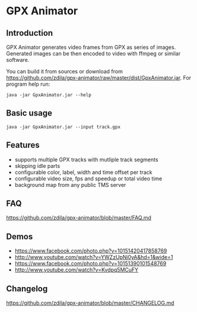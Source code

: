 GPX Animator
============

Introduction
------------

GPX Animator generates video frames from GPX as series of images.
Generated images can be then encoded to video with ffmpeg or similar software.

You can build it from sources or download from https://github.com/zdila/gpx-animator/raw/master/dist/GpxAnimator.jar.
For program help run:

```
java -jar GpxAnimator.jar --help
```

Basic usage
-----------

```
java -jar GpxAnimator.jar --input track.gpx
```

Features
--------
* supports multiple GPX tracks with mutliple track segments
* skipping idle parts
* configurable color, label, width and time offset per track
* configurable video size, fps and speedup or total video time
* background map from any public TMS server

FAQ
---
https://github.com/zdila/gpx-animator/blob/master/FAQ.md

Demos
-----
* https://www.facebook.com/photo.php?v=10151420417858769
* http://www.youtube.com/watch?v=YWZzUpNi0yA&hd=1&wide=1
* https://www.facebook.com/photo.php?v=10151390101548769
* http://www.youtube.com/watch?v=Kvdpq5MCuFY

Changelog
---------
https://github.com/zdila/gpx-animator/blob/master/CHANGELOG.md

